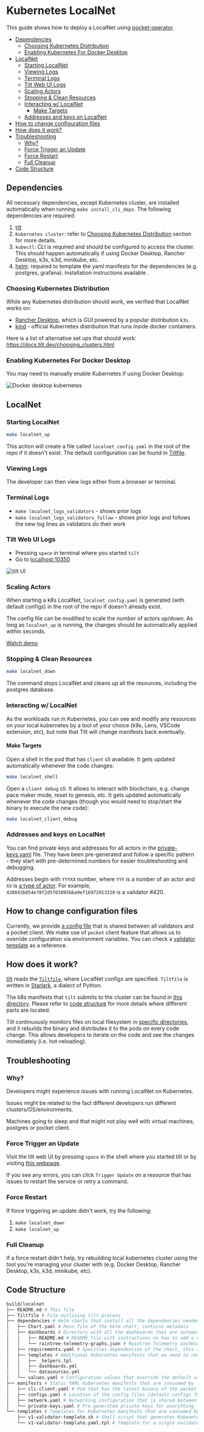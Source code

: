 # Kubernetes LocalNet <!-- omit in toc -->

This guide shows how to deploy a LocalNet using [pocket-operator](https://github.com/pokt-network/pocket-operator).

- [Dependencies](#dependencies)
  - [Choosing Kubernetes Distribution](#choosing-kubernetes-distribution)
  - [Enabling Kubernetes For Docker Desktop](#enabling-kubernetes-for-docker-desktop)
- [LocalNet](#localnet)
  - [Starting LocalNet](#starting-localnet)
  - [Viewing Logs](#viewing-logs)
  - [Terminal Logs](#terminal-logs)
  - [Tilt Web UI Logs](#tilt-web-ui-logs)
  - [Scaling Actors](#scaling-actors)
  - [Stopping \& Clean Resources](#stopping--clean-resources)
  - [Interacting w/ LocalNet](#interacting-w-localnet)
    - [Make Targets](#make-targets)
  - [Addresses and keys on LocalNet](#addresses-and-keys-on-localnet)
- [How to change configuration files](#how-to-change-configuration-files)
- [How does it work?](#how-does-it-work)
- [Troubleshooting](#troubleshooting)
  - [Why?](#why)
  - [Force Trigger an Update](#force-trigger-an-update)
  - [Force Restart](#force-restart)
  - [Full Cleanup](#full-cleanup)
- [Code Structure](#code-structure)

## Dependencies

All necessary dependencies, except Kubernetes cluster, are installed automatically when running `make install_cli_deps`. The following dependencies are required:

1. [tilt](https://docs.tilt.dev/install.html)
2. `Kubernetes cluster`: refer to [Choosing Kubernetes Distribution](#choosing-kubernetes-distribution) section for more details.
3. `kubectl`: CLI is required and should be configured to access the cluster. This should happen automatically if using Docker Desktop, Rancher Desktop, k3s, k3d, minikube, etc.
4. [helm](https://helm.sh/docs/intro/install): required to template the yaml manifests for the dependencies (e.g. postgres, grafana). Installation instructions available .

### Choosing Kubernetes Distribution

While any Kubernetes distribution should work, we verified that LocalNet works on:
- [Rancher Desktop](https://rancherdesktop.io/), which is GUI powered by a popular distribution `k3s`.
- [kind](https://kind.sigs.k8s.io/) - official Kubernetes distribution that runs inside docker containers.

Here is a list of alternative set ups that should work: https://docs.tilt.dev/choosing_clusters.html

### Enabling Kubernetes For Docker Desktop

You may need to manually enable Kubernetes if using Docker Desktop:

![Docker desktop kubernetes](https://user-images.githubusercontent.com/1892194/216165581-1372e2b8-c630-4211-8ced-5ec59b129330.png)

## LocalNet

### Starting LocalNet

```bash
make localnet_up
```

This action will create a file called `localnet_config.yaml` in the root of the repo if it doesn't exist. The default configuration can be found in [Tiltfile](Tiltfile#L11).

### Viewing Logs

The developer can then view logs either from a browser or terminal.

### Terminal Logs

- `make localnet_logs_validators` - shows prior logs
- `make localnet_logs_validators_follow` - shows prior logs and follows the new log lines as validators do their work

### Tilt Web UI Logs

- Pressing `space` in terminal where you started `tilt`
- Go to [localhost:10350](http://localhost:10350/)

![tilt UI](https://user-images.githubusercontent.com/1892194/216165833-b9e5a98c-87a8-4355-87c9-0420a8a598bf.png)

### Scaling Actors

When starting a k8s LocalNet, `localnet_config.yaml` is generated (with default configs) in the root of the repo if doesn't already exist.

The config file can be modified to scale the number of actors up/down. As long as `localnet_up` is running, the changes should be automatically applied within seconds.

[Watch demo](https://user-images.githubusercontent.com/4950477/216490690-8ac4c16a-25e1-4202-b2e5-03215030c82c.mp4)


### Stopping & Clean Resources

```bash
make localnet_down
```

The command stops LocalNet and cleans up all the resources, including the postgres database.

### Interacting w/ LocalNet

As the workloads run in Kubernetes, you can see and modify any resources on your local kubernetes by a tool of your choice (k9s, Lens, VSCode extension, etc), but note that Tilt will change manifests back eventually.

#### Make Targets

Open a shell in the pod that has `client` cli available. It gets updated automatically whenever the code changes:

```bash
make localnet_shell
```

Open a `client debug` cli. It allows to interact with blockchain, e.g. change pace maker mode, reset to genesis, etc. It gets updated automatically whenever the code changes (though you would need to stop/start the binary to execute the new code):

```bash
make localnet_client_debug
```

### Addresses and keys on LocalNet

You can find private keys and addresses for all actors in the [private-keys.yaml](./manifests/private-keys.yaml) file. They have been pre-generated and follow a specific pattern - they start with pre-determined numbers for easier troubleshooting and debugging.

Addresses begin with `YYYXX` number, where `YYY` is a number of an actor and `XX` is [a type of actor](../../shared/core/types/proto/actor.proto#L7). For example, `420043b854e78f2d5f03895bba9ef16972913320` is a validator #420.


## How to change configuration files

Currently, we provide [a config file](./manifests/configs.yaml) that is shared between all validators and a pocket client. We make use of `pocket` client feature that allows us to override configuration via environment variables. You can check a [validator template](./templates/v1-validator-template.yaml.tpl) as a reference.

## How does it work?

[tilt](https://tilt.dev/) reads the [`Tiltfile`](./Tiltfile), where LocalNet configs are specified. `Tiltfile` is written in [Starlark](https://github.com/bazelbuild/starlark), a dialect of Python.

The k8s manifests that `tilt` submits to the cluster can be found in [this directory](./). Please refer to [code structure](#code-structure) for more details where different parts are located.

Tilt continuously monitors files on local filesystem in [specific directories](Tiltfile#L27), and it rebuilds the binary and distributes it to the pods on every code change. This allows developers to iterate on the code and see the changes immediately (i.e. hot-reloading).

## Troubleshooting

### Why?

Developers might experience issues with running LocalNet on Kubernetes.

Issues might be related to the fact different developers run different clusters/OS/environments.

Machines going to sleep and that might not play well with virtual machines, postgres or pocket client.

### Force Trigger an Update

Visit the tilt web UI by pressing `space` in the shell where you started tilt or by visiting [this webpage](http://localhost:10350/).

If you see any errors, you can click `Trigger Update` on a resource that has issues to restart the service or retry a command.

### Force Restart

If force triggering an update didn't work, try the following:

1. `make localnet_down`
2. `make localnet_up`

### Full Cleanup

If a force restart didn't help, try rebuilding local kubernetes cluster using the tool you're managing your cluster with (e.g. Docker Desktop, Rancher Desktop, k3s, k3d, minikube, etc).

## Code Structure

```bash
build/localnet
├── README.md # This file
├── Tiltfile # File outlining tilt process
├── dependencies # Helm charts that install all the dependencies needed to run and observe LocalNet
│   ├── Chart.yaml # Main file of the helm chart, contains metadata
│   ├── dashboards # Directory with all the dashboards that are automatically imported to Grafana
│   │   ├── README.md # README file with instructions on how to add a new dashboard
│   │   └── raintree-telemetry-graphs.json # Raintree Telemetry dashboard
│   ├── requirements.yaml # Specifies dependencies of the chart, this allows us to install all the dependencies with a single command
│   ├── templates # Additional Kubernetes manifests that we need to connect different dependencies together
│   │   ├── _helpers.tpl
│   │   ├── dashboards.yml
│   │   └── datasources.yml
│   └── values.yaml # Configuration values that override the default values of the dependencies, this allows us to connect dependencies together and make them available to our LocalNet services
├── manifests # Static YAML Kubernetes manifests that are consumed by `tilt`
│   ├── cli-client.yaml # Pod that has the latest binary of the pocket client. Makefile targets run CLI in this pod.
│   ├── configs.yaml # Location of the config files (default configs for all validators and a genesis file) that are shared between all actors
│   ├── network.yaml # Networking configuration that is shared between different actors, currently a Service that points to all validators
│   └── private-keys.yaml # Pre-generated private keys for everything
└── templates # Templates for Kubernetes manifests that are consumed by `tilt`
    ├── v1-validator-template.sh # Shell script that generates Kubenetes manifests for validators, consumed by `tilt`
    └── v1-validator-template.yaml.tpl # Template for a single validator, consumed by `v1-validator-template.sh`
```
